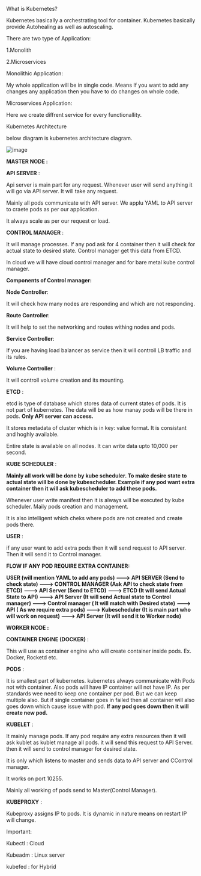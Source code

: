 What is Kubernetes?

Kubernetes basically a orchestrating tool for container. Kubernetes basically provide Autohealing as well as autoscaling.

There are two type of Application:

1.Monolith

2.Microservices

Monolithic Application:

My whole application will be in single code. Means If you want to add any changes any application then you have to do changes on whole code.

Microservices Application:

Here we create diffrent service for every functionallity.

Kubernetes Architecture

below diagram is kubernetes architecture diagram.

![image](https://github.com/Khushang49/90DaysofKubernetes/assets/95266353/147de780-0b79-4965-b2a8-0341d7d7f5e2)

**MASTER NODE :**

**API SERVER** :

Api server is main part for any request. Whenever user will send anything it will go via API server. It will take any request. 

Mainly all pods communicate with API server. We applu YAML to API server to craete pods as per our application.

It always scale as per our request or load.

**CONTROL MANAGER** :

It will manage processes. If any pod ask for 4 container then it will check for actual state to desired state. Control manager get this data from ETCD.

In cloud we will have cloud control manager and for bare metal kube control manager.

**Components of Control manager:**

**Node Controller**:

It will check how many nodes are responding and which are not responding.

**Route Controller**:

It will help to set the networking and routes withing nodes and pods.

**Service Controller**:

If you are having load balancer as service then it will controll LB traffic and its rules.

**Volume Controller** :

It will controll volume creation and its mounting.

**ETCD** :

etcd is type of database which stores data of current states of pods. It is not part of kubernetes. The data will be as how manay pods will be there in pods. **Only API  server can access.** 

It stores metadata of cluster which is in key: value format. It is consistant and hoghly available.

Entire state is available on all nodes. It can write data upto 10,000 per second.

**KUBE SCHEDULER** :

**Mainly all work will be done by kube scheduler. To make desire state to actual state will be done by kubescheduler. Example if any pod want extra container then it will ask kubescheduler to add these pods.**

Whenever user write manifest then it is always will be executed by kube scheduler. Maily pods creation and management.

It is also intelligent which cheks where pods are not created and create pods there.

**USER** :

if any user want to add extra pods then it will send request to API server. Then it will send it to Control manager.

**FLOW IF ANY POD REQUIRE EXTRA CONTAINER:**

**USER (will mention YAML to add any pods) ---> API SERVER (Send to check state) ---> CONTROL MANAGER (Ask API to check state from ETCD) ---> API Server (Send to ETCD)**
**---> ETCD (It will send Actual State to API) ---> API Server (It will send Actual state to Control manager) ---> Control manager ( It will match with Desired state)** 
**---> API ( As we require extra pods) ---> Kubescheduler (It is main part who will work on request) ---> API Server (It will send it to Worker node)**  


**WORKER NODE :**

**CONTAINER ENGINE (DOCKER)** :

This will use as container engine who will create container inside pods. Ex. Docker, Rocketd etc.

**PODS** :

It is smallest part of kubernetes. kubernetes always communicate with Pods not with container. Also pods will have IP container will not have IP. As per standards wee need to keep one container per pod. But we can keep multiple also. But if single container goes in failed then all container will also goes down which cause issue with pod. **If any pod goes down then it will create new pod.** 



**KUBELET** :

It mainly manage pods. If any pod require any extra resources then it will ask kublet as kublet manage all pods. it will send this request to API Server. then it will send to control manager for desired state.

It is only which listens to master and sends data to API server and CControl manager.

It works on port 10255.

Mainly all working of pods send to Master(Control Manager).

**KUBEPROXY** :

Kubeproxy assigns IP to pods. It is dynamic in nature means on restart IP will change.


Important:

Kubectl : Cloud

Kubeadm : Linux server

kubefed : for Hybrid
